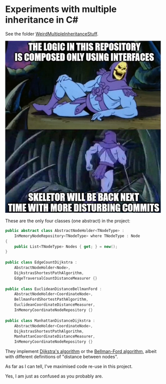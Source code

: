 ﻿# Experiments with multiple inheritance in C#

See the folder [WeirdMultipleInheritanceStuff](./WeirdMultipleInheritanceStuff).

![A memetic image with skeletor in it that says "The logic in this repository is composed only using interfaces" in the first slide with a picture of skeletor dumping some uncomfortable facts from a comfortable position while in the second slide he is running away saying "Skeletor will be back next time with more disturbin commits"](./Skeletor.png)

These are the only four classes (one abstract) in the project:

```csharp
public abstract class AbstractNodeHolder<TNodeType> : 
    InMemoryNodeRepository<TNodeType> where TNodeType : Node
{
    public List<TNodeType> Nodes { get; } = new();
}

public class EdgeCountDijkstra : 
    AbstractNodeHolder<Node>,
    DijkstrasShortestPathAlgorithm, 
    EdgeTraversalCountDistanceMeasurer {}

public class EuclideanDistanceBellmanFord :
    AbstractNodeHolder<CoordinateNode>,
    BellmanFordShortestPathAlgorithm,
    EuclideanCoordinateDistanceMeasurer,
    InMemoryCoordinateNodeRepository {}

public class ManhattanDistanceDijkstra :
    AbstractNodeHolder<CoordinateNode>,
    DijkstrasShortestPathAlgorithm,
    ManhattanCoordinateDistanceMeasurer,
    InMemoryCoordinateNodeRepository {}
```

They implement [Dijkstra's algorithm](https://en.wikipedia.org/wiki/Dijkstra%27s_algorithm) or the [Bellman-Ford algorithm](https://en.wikipedia.org/wiki/Bellman%E2%80%93Ford_algorithm), albeit with different definitions of "distance between nodes".

As far as I can tell, I've maximised code re-use in this project.

Yes, I am just as confused as you probably are.
